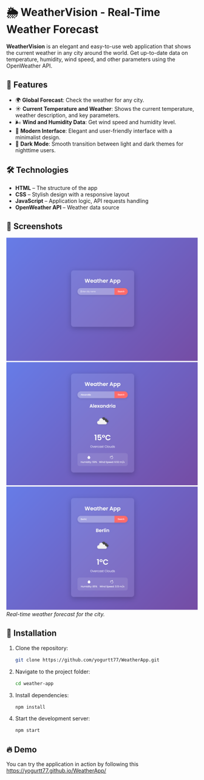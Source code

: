 # 🌦️ WeatherVision - Real-Time Weather Forecast

**WeatherVision** is an elegant and easy-to-use web application that shows the current weather in any city around the world. Get up-to-date data on temperature, humidity, wind speed, and other parameters using the OpenWeather API.

## 🚀 Features
- 🌍 **Global Forecast**: Check the weather for any city.
- ☀️ **Current Temperature and Weather**: Shows the current temperature, weather description, and key parameters.
- 🌬 **Wind and Humidity Data**: Get wind speed and humidity level.
- 🎨 **Modern Interface**: Elegant and user-friendly interface with a minimalist design.
- 🌙 **Dark Mode**: Smooth transition between light and dark themes for nighttime users.

## 🛠 Technologies
- **HTML** – The structure of the app
- **CSS** – Stylish design with a responsive layout
- **JavaScript** – Application logic, API requests handling
- **OpenWeather API** – Weather data source

## 📸 Screenshots
![Main Page](./img/1.png)  
![Main Page](./img/2.png)  
![Main Page](./img/3.png)  
*Real-time weather forecast for the city.*

## 🚀 Installation  

1. Clone the repository:  

   ```bash
   git clone https://github.com/yogurtt77/WeatherApp.git
2. Navigate to the project folder:
   ```bash
   cd weather-app
3. Install dependencies:
   ```bash
   npm install
4. Start the development server:
   ```bash
   npm start


## 🔥 Demo

You can try the application in action by following this https://yogurtt77.github.io/WeatherApp/


